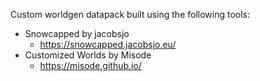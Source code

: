 Custom worldgen datapack built using the following tools:

- Snowcapped by jacobsjo
  - https://snowcapped.jacobsjo.eu/
- Customized Worlds by Misode
  - https://misode.github.io/